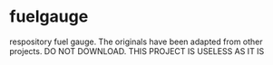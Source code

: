 # fuelgauge
respository fuel gauge. The originals have been adapted from other projects. DO NOT DOWNLOAD. THIS PROJECT IS USELESS AS IT IS
